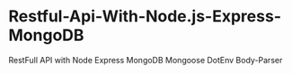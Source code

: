 # Restful-Api-With-Node.js-Express-MongoDB
RestFull API with Node Express MongoDB Mongoose DotEnv Body-Parser 
